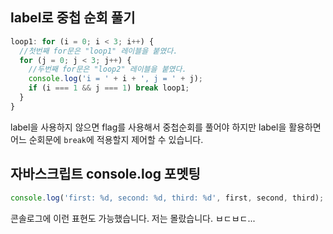 ## label로 중첩 순회 풀기

```js
loop1: for (i = 0; i < 3; i++) {
  //첫번째 for문은 "loop1" 레이블을 붙였다.
  for (j = 0; j < 3; j++) {
    //두번째 for문은 "loop2" 레이블을 붙였다.
    console.log('i = ' + i + ', j = ' + j);
    if (i === 1 && j === 1) break loop1;
  }
}
```

label을 사용하지 않으면 flag를 사용해서 중첩순회를 풀어야 하지만 label을 활용하면 어느 순회문에 `break`에 적용할지 제어할 수 있습니다.

## 자바스크립트 console.log 포멧팅

```js
console.log('first: %d, second: %d, third: %d', first, second, third);
```

콘솔로그에 이런 표현도 가능했습니다. 저는 몰랐습니다. ㅂㄷㅂㄷ...
